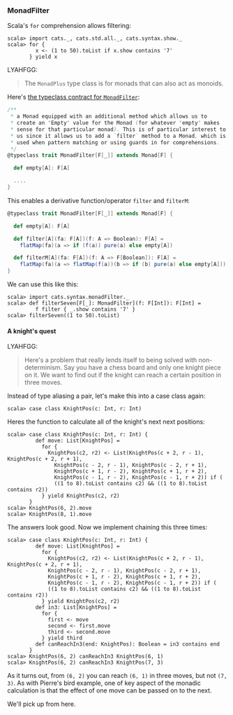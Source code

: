 
  [MonadFilterSource]: $catsBaseUrl$/core/src/main/scala/cats/MonadFilter.scala

### MonadFilter

Scala's `for` comprehension allows filtering:

```console:new
scala> import cats._, cats.std.all._, cats.syntax.show._
scala> for {
         x <- (1 to 50).toList if x.show contains '7'
       } yield x
```

LYAHFGG:

> The `MonadPlus` type class is for monads that can also act as monoids.

Here's [the typeclass contract for `MonadFilter`][MonadFilterSource]:

```scala
/**
 * a Monad equipped with an additional method which allows us to
 * create an "Empty" value for the Monad (for whatever "empty" makes
 * sense for that particular monad). This is of particular interest to
 * us since it allows us to add a `filter` method to a Monad, which is
 * used when pattern matching or using guards in for comprehensions.
 */
@typeclass trait MonadFilter[F[_]] extends Monad[F] {

  def empty[A]: F[A]

  ....
}
```

This enables a derivative function/operator `filter` and `filterM`:

```scala
@typeclass trait MonadFilter[F[_]] extends Monad[F] {

  def empty[A]: F[A]

  def filter[A](fa: F[A])(f: A => Boolean): F[A] =
    flatMap(fa)(a => if (f(a)) pure(a) else empty[A])

  def filterM[A](fa: F[A])(f: A => F[Boolean]): F[A] =
    flatMap(fa)(a => flatMap(f(a))(b => if (b) pure(a) else empty[A]))
}
```

We can use this like this:

```console
scala> import cats.syntax.monadFilter._
scala> def filterSeven[F[_]: MonadFilter](f: F[Int]): F[Int] =
         f filter { _.show contains '7' }
scala> filterSeven((1 to 50).toList)
```

#### A knight's quest

LYAHFGG:

> Here's a problem that really lends itself to being solved with non-determinism. Say you have a chess board and only one knight piece on it. We want to find out if the knight can reach a certain position in three moves.

Instead of type aliasing a pair, let's make this into a case class again:

```console
scala> case class KnightPos(c: Int, r: Int)
```

Heres the function to calculate all of the knight's next next positions:

```console
scala> case class KnightPos(c: Int, r: Int) {
         def move: List[KnightPos] =
           for {
             KnightPos(c2, r2) <- List(KnightPos(c + 2, r - 1), KnightPos(c + 2, r + 1),
               KnightPos(c - 2, r - 1), KnightPos(c - 2, r + 1),
               KnightPos(c + 1, r - 2), KnightPos(c + 1, r + 2),
               KnightPos(c - 1, r - 2), KnightPos(c - 1, r + 2)) if (
               ((1 to 8).toList contains c2) && ((1 to 8).toList contains r2))
           } yield KnightPos(c2, r2)
       }
scala> KnightPos(6, 2).move
scala> KnightPos(8, 1).move
```

The answers look good. Now we implement chaining this three times:

```console
scala> case class KnightPos(c: Int, r: Int) {
         def move: List[KnightPos] =
           for {
             KnightPos(c2, r2) <- List(KnightPos(c + 2, r - 1), KnightPos(c + 2, r + 1),
             KnightPos(c - 2, r - 1), KnightPos(c - 2, r + 1),
             KnightPos(c + 1, r - 2), KnightPos(c + 1, r + 2),
             KnightPos(c - 1, r - 2), KnightPos(c - 1, r + 2)) if (
             ((1 to 8).toList contains c2) && ((1 to 8).toList contains r2))
           } yield KnightPos(c2, r2)
         def in3: List[KnightPos] =
           for {
             first <- move
             second <- first.move
             third <- second.move
           } yield third
         def canReachIn3(end: KnightPos): Boolean = in3 contains end
       }
scala> KnightPos(6, 2) canReachIn3 KnightPos(6, 1)
scala> KnightPos(6, 2) canReachIn3 KnightPos(7, 3)
```

As it turns out, from `(6, 2)` you can reach `(6, 1)` in three moves, but not `(7, 3)`. As with Pierre's bird example, one of key aspect of the monadic calculation is that the effect of one move can be passed on to the next.

We'll pick up from here.
